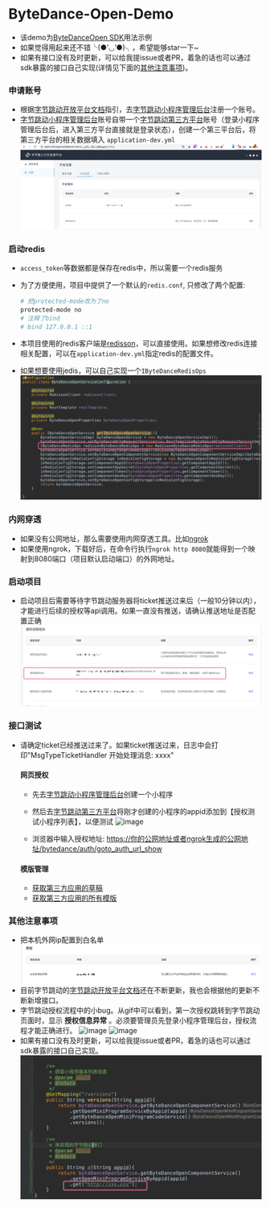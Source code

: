 # ByteDance-Open-Demo
- 该demo为[ByteDanceOpen SDK](https://github.com/yydzxz/ByteDanceOpen)用法示例
- 如果觉得用起来还不错╰(●’◡’●)╮，希望能够star一下~
- 如果有接口没有及时更新，可以给我提issue或者PR，着急的话也可以通过sdk暴露的接口自己实现(详情见下面的[其他注意事项](###其他注意事项))。

### 申请账号
- 根据[字节跳动开放平台文档](https://bytedance.feishu.cn/docs/doccnYmtnRy6APhKiTfYgW#)指引，去[字节跳动小程序管理后台](https://microapp.bytedance.com)注册一个账号。
- [字节跳动小程序管理后台](https://microapp.bytedance.com)账号自带一个[字节跳动第三方平台](https://open.microapp.bytedance.com)账号（登录小程序管理后台后，进入第三方平台直接就是登录状态），创建一个第三平台后，将第三方平台的相关数据填入
`application-dev.yml`
![image](https://github.com/yydzxz/ByteDance-Open-Demo/blob/master/images/QQ20200714-122557%402x.png)

### 启动redis
- `access_token`等数据都是保存在redis中，所以需要一个redis服务

- 为了方便使用，项目中提供了一个默认的`redis.conf`, 只修改了两个配置:

  ```bash
  # 把protected-mode改为了no
  protected-mode no
  # 注释了bind
  # bind 127.0.0.1 ::1
  ```
- 本项目使用的redis客户端是[redisson](https://github.com/redisson/redisson)，可以直接使用。如果想修改redis连接相关配置，可以在`application-dev.yml`指定redis的配置文件。

- 如果想要使用jedis，可以自己实现一个`IByteDanceRedisOps`
![image](https://github.com/yydzxz/ByteDance-Open-Demo/blob/master/images/QQ20200715-144937%402x.png)

### 内网穿透
  - 如果没有公网地址，那么需要使用内网穿透工具。比如[ngrok](https://ngrok.com/)
  - 如果使用ngrok，下载好后，在命令行执行`ngrok http 8080`就能得到一个映射到8080端口（项目默认启动端口）的外网地址。

### 启动项目
- 启动项目后需要等待字节跳动服务器将ticket推送过来后（一般10分钟以内），才能进行后续的授权等api调用。如果一直没有推送，请确认推送地址是否配置正确
![image](https://github.com/yydzxz/ByteDance-Open-Demo/blob/master/images/QQ20200714-130942%402x.png)

### 接口测试
- 请确定ticket已经推送过来了。如果ticket推送过来，日志中会打印"MsgTypeTicketHandler 开始处理消息: xxxx"

  #### 网页授权
  - 先去[字节跳动小程序管理后台](https://microapp.bytedance.com/app/applist)创建一个小程序
  - 然后去[字节跳动第三方平台](https://open.microapp.bytedance.com/tplist)将刚才创建的小程序的appid添加到【授权测试小程序列表】，以便测试
  ![image](https://github.com/yydzxz/ByteDance-Open-Demo/blob/master/images/QQ20200717-210508%402x.png)
  
  - 浏览器中输入授权地址: [https://你的公网地址或者ngrok生成的公网地址/bytedance/auth/goto_auth_url_show]()
  #### 模版管理
  - [获取第三方应用的草稿](http://127.0.0.1:8080/bytedance/template/draft/list)
  - [获取第三方应用的所有模版](http://127.0.0.1:8080/bytedance/template/list)

### 其他注意事项
  - 把本机外网ip配置到白名单
  ![image](https://github.com/yydzxz/ByteDance-Open-Demo/blob/master/images/QQ20200717-210903%402x.png)
  - 目前字节跳动的[字节跳动开放平台文档](https://bytedance.feishu.cn/docs/doccnYmtnRy6APhKiTfYgW#)还在不断更新，我也会根据他的更新不断新增接口。
  - 字节跳动授权流程中的小bug。从gif中可以看到，第一次授权跳转到字节跳动页面时，显示 **授权信息异常** 。必须要管理员先登录小程序管理后台，授权流程才能正确进行。
  ![image](https://github.com/yydzxz/ByteDance-Open-Demo/blob/master/gifs/auth_bug.gif)
  ![image](https://github.com/yydzxz/ByteDance-Open-Demo/blob/master/images/1991595100618_.pic_hd.jpg)
  - 如果有接口没有及时更新，可以给我提issue或者PR，着急的话也可以通过sdk暴露的接口自己实现。
  ![image](https://github.com/yydzxz/ByteDance-Open-Demo/blob/master/images/1407E96CAA9184803B3BF7D53A80649E.jpg)
  
